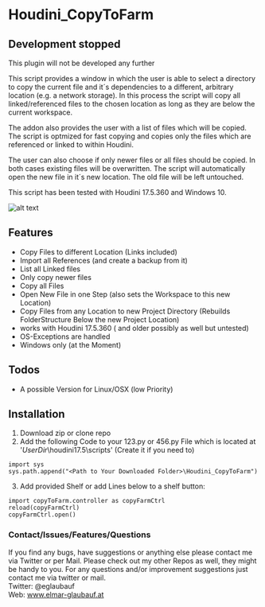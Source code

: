 # Houdini_CopyToFarm

## Development stopped
This plugin will not be developed any further


This script provides a window in which the user is able to select a directory to copy the current file and it´s dependencies to a different, arbitrary location (e.g. a network storage). In this process the script will copy all linked/referenced files to the chosen location as long as they are below the current workspace. 

The addon also provides the user with a list of files which will be copied. The script is optmized for fast copying and copies only the files which are referenced or linked to within Houdini.

The user can also choose if only newer files or all files should be copied. In both cases existing files will be overwritten. The script will automatically open the new file in it´s new location. The old file will be left untouched.

This script has been tested with Houdini 17.5.360 and Windows 10. 

![alt text](https://raw.githubusercontent.com/eglaubauf/Houdini_CopyToFarm/master/images/Ui.png "The Provided UI by the Script")

## Features
- Copy Files to different Location (Links included)
- Import all References (and create a backup from it)
- List all Linked files
- Only copy newer files
- Copy all Files
- Open New File in one Step (also sets the Workspace to this new Location)
- Copy Files from any Location to new Project Directory (Rebuilds FolderStructure Below the new Project Location)
- works with Houdini 17.5.360 ( and older possibly as well but untested)
- OS-Exceptions are handled
- Windows only (at the Moment)


## Todos

- A possible Version for Linux/OSX (low Priority)

## Installation

1. Download zip or clone repo
2. Add the following Code to your 123.py or 456.py File which is located at '*UserDir*\houdini17.5\scripts' (Create it if you need to)

```
import sys 
sys.path.append("<Path to Your Downloaded Folder>\Houdini_CopyToFarm") 
```

3. Add provided Shelf or add Lines below to a shelf button:

```
import copyToFarm.controller as copyFarmCtrl
reload(copyFarmCtrl)
copyFarmCtrl.open()
```

### Contact/Issues/Features/Questions

If you find any bugs, have suggestions or anything else please contact me via Twitter or per Mail. Please check out my other Repos as well, they might be handy to you. For any questions and/or improvement suggestions just contact me via twitter or mail.<br>
Twitter: @eglaubauf <br>
Web: www.elmar-glaubauf.at
